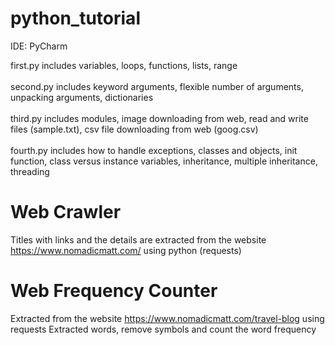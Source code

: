# python_tutorial

IDE: PyCharm

first.py includes variables, loops, functions, lists, range <br><br>
second.py includes keyword arguments, flexible number of arguments, unpacking arguments, dictionaries <br><br>
third.py includes modules, image downloading from web, read and write files (sample.txt), csv file downloading from web (goog.csv)<br><br>
fourth.py includes how to handle exceptions, classes and objects, init function, class versus instance variables, inheritance, multiple inheritance, threading

# Web Crawler
Titles with links and the details are extracted from the website https://www.nomadicmatt.com/ using python (requests)

# Web Frequency Counter
Extracted from the website https://www.nomadicmatt.com/travel-blog using requests
Extracted words, remove symbols and count the word frequency

